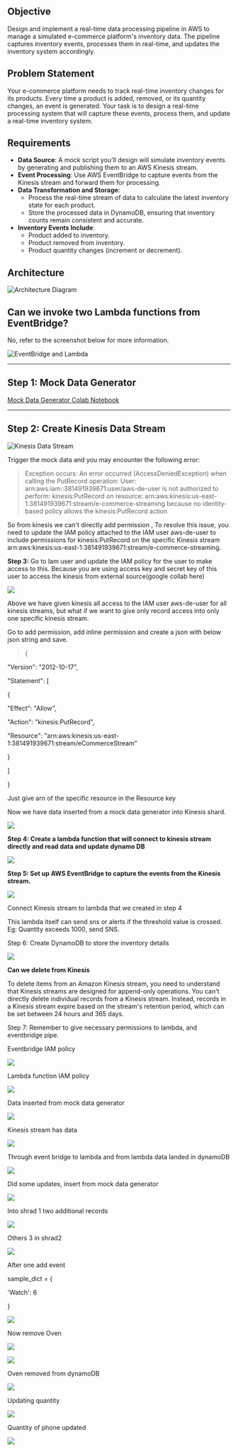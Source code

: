 ## Objective

Design and implement a real-time data processing pipeline in AWS to manage a simulated e-commerce platform's inventory data. The pipeline captures inventory events, processes them in real-time, and updates the inventory system accordingly.

## Problem Statement

Your e-commerce platform needs to track real-time inventory changes for its products. Every time a product is added, removed, or its quantity changes, an event is generated. Your task is to design a real-time processing system that will capture these events, process them, and update a real-time inventory system.

## Requirements

- **Data Source**: A mock script you'll design will simulate inventory events by generating and publishing them to an AWS Kinesis stream.
- **Event Processing**: Use AWS EventBridge to capture events from the Kinesis stream and forward them for processing.
- **Data Transformation and Storage**:
  - Process the real-time stream of data to calculate the latest inventory state for each product.
  - Store the processed data in DynamoDB, ensuring that inventory counts remain consistent and accurate.
- **Inventory Events Include**:
  - Product added to inventory.
  - Product removed from inventory.
  - Product quantity changes (increment or decrement).

## Architecture

![Architecture Diagram](images/image22.png)

## Can we invoke two Lambda functions from EventBridge?

No, refer to the screenshot below for more information.

![EventBridge and Lambda](images/image3.png)

---

## Step 1: Mock Data Generator

[Mock Data Generator Colab Notebook](https://colab.research.google.com/drive/1JbkrwxnE5dcusBi5-wML_dWLJgGGNEPk#scrollTo=me6Y9IkmaZMc)

---

## Step 2: Create Kinesis Data Stream

![Kinesis Data Stream](images/image7.png)

Trigger the mock data and you may encounter the following error:



> Exception occurs: An error occurred (AccessDeniedException) when calling
the PutRecord operation: User:
arn:aws:iam::381491939671:user/aws-de-user is not authorized to perform:
kinesis:PutRecord on resource:
arn:aws:kinesis:us-east-1:381491939671:stream/e-commerce-streaming
because no identity-based policy allows the kinesis:PutRecord action

So from kinesis we can't directly add permission , To resolve this
issue, you need to update the IAM policy attached to the IAM user
aws-de-user to include permissions for kinesis:PutRecord on the specific
Kinesis stream
arn:aws:kinesis:us-east-1:381491939671:stream/e-commerce-streaming.

**Step 3:**
Go to Iam user and update the IAM policy for the user to
make access to this. Because you are using access key and secret key of
this user to access the kinesis from external source(google collab here)

![](images/image19.png)

Above we have given kinesis all access to the IAM user aws-de-user for
all kinesis streams, but what if we want to give only record access into
only one specific kinesis stream.

Go to add permission, add inline permission and create a json with below
json string and save.

> {

\"Version\": \"2012-10-17\",

\"Statement\": \[

{

\"Effect\": \"Allow\",

\"Action\": \"kinesis:PutRecord\",

\"Resource\":
\"arn:aws:kinesis:us-east-1:381491939671:stream/eCommerceStream\"

}

\]

}

Just give arn of the specific resource in the Resource key

Now we have data inserted from a mock data generator into Kinesis shard.

![](images/image1.png)

**Step 4: Create a lambda function that will connect to kinesis stream
directly and read data and update dynamo DB**

![](images/image2.png)

**Step 5: Set up AWS EventBridge to capture the events from the Kinesis
stream.**

![](images/image17.png)

Connect Kinesis stream to lambda that we created in step 4

This lambda itself can send sns or alerts if the threshold value is
crossed. Eg: Quantity exceeds 1000, send SNS.

Step 6: Create DynamoDB to store the inventory details

![](images/image13.png)

**Can we delete from Kinesis**

To delete items from an Amazon Kinesis stream, you need to understand
that Kinesis streams are designed for append-only operations. You can\'t
directly delete individual records from a Kinesis stream. Instead,
records in a Kinesis stream expire based on the stream\'s retention
period, which can be set between 24 hours and 365 days.

Step 7: Remember to give necessary permissions to lambda, and
eventbridge pipe.

Eventbridge IAM policy

![](images/image8.png)

Lambda function IAM policy

![](images/image18.png)

Data inserted from mock data generator

![](images/image14.png)

Kinesis stream has data

![](images/image9.png)

Through event bridge to lambda and from lambda data landed in dynamoDB

![](images/image16.png)

Did some updates, insert from mock data generator

![](images/image10.png)

Into shrad 1 two additional records

![](images/image15.png)

Others 3 in shrad2

![](images/image21.png)

After one add event

sample_dict = {

\'Watch\': 6

}

![](images/image5.png)

Now remove Oven

![](images/image20.png)

![](images/image6.png)

Oven removed from dynamoDB

![](images/image11.png)

Updating quantity

![](images/image12.png)

Quantity of phone updated

![](images/image4.png)
